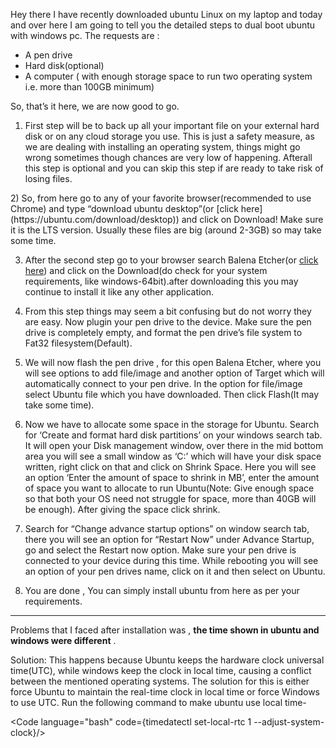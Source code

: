 
<Space p={3}>

Hey there I have recently downloaded ubuntu Linux on my laptop and today and over here I am going to tell you the detailed steps to dual boot ubuntu with windows pc.
The requests are :
-   A pen drive 
-	Hard disk(optional)
-	A computer ( with enough storage space to run two operating system i.e. more than 100GB minimum)
    
<Space p={3}>

So, that’s it here, we are now good to go.

   1)	First step will be to back up all your important file on your external hard disk or on any cloud storage you use. This is just a safety measure, as we are dealing with installing an operating system, things might go wrong sometimes though chances are very low of happening. Afterall this step is optional and you can skip this step if are ready to take risk of losing files.
<Space p={2}>
   2)	So, from here go to any of your favorite browser(recommended to use Chrome) and type “download ubuntu desktop”(or [click here](https://ubuntu.com/download/desktop)) and click on Download! Make sure it is the LTS version. Usually these files are big (around 2-3GB) so may take some time.
<Space p={2}>

   3)	After the second step go to your browser search Balena Etcher(or [click here](https://www.balena.io/etcher/)) and click on the Download(do check for your system requirements, like windows-64bit).after downloading this you may continue to install it like any other application.
<Space p={2}>

   4)	From this step things may seem a bit confusing but do not worry they are easy. Now plugin your pen drive to the device. Make sure the pen drive is completely empty, and  format the pen drive’s file system to Fat32 filesystem(Default).
<Space p={2}>

   5)	We will now flash the pen drive , for this open Balena Etcher, where  you will see options to add file/image and another option of Target which will automatically connect to your pen drive. In the option for file/image select Ubuntu file which you have downloaded. Then click Flash(It may take some time).
<Space p={2}>

   6)	Now we have to allocate some space in the storage for Ubuntu. Search for ‘Create and format hard disk partitions’ on your windows search tab. It will open your Disk management window, over there in the mid bottom area you will see a small window as ‘C:’ which will have your disk space written, right click on that and click on Shrink Space. Here you will see an option ‘Enter the amount of space to shrink in MB’, enter the amount of space you want to allocate to run Ubuntu(Note: Give enough space so that both your OS need not struggle for space, more than 40GB will be enough). After giving the space click shrink.
<Space p={2}>

   7)	 Search for “Change advance startup options” on window search tab, there you will see an option for “Restart Now” under Advance Startup, go and select the Restart now option. Make sure your pen drive is connected to your device during this time. While rebooting you will see an option of your pen drives name, click on it and then select on Ubuntu.
<Space p={2}>

   8)	You are done , You can simply install ubuntu from here as per your requirements. 

<Space p={4}>

---

Problems that I faced after installation was , **the time shown in ubuntu and windows were different** .

Solution: This happens because Ubuntu keeps the hardware clock universal time(UTC), while windows keep the clock in local time, causing a conflict between the mentioned operating systems. The solution for this is either force Ubuntu to maintain the real-time clock in local time or force Windows to use UTC.
Run the following command to make ubuntu use local time- 

<Code language="bash" code={timedatectl set-local-rtc 1 --adjust-system-clock}/>

